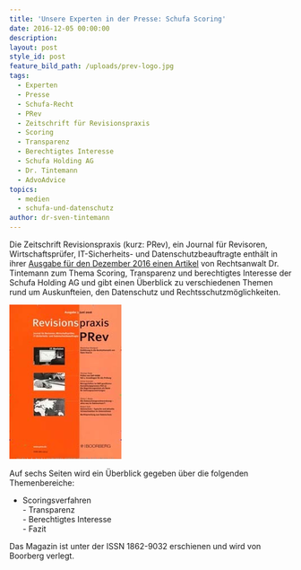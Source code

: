 ```yaml
---
title: 'Unsere Experten in der Presse: Schufa Scoring'
date: 2016-12-05 00:00:00
description:
layout: post
style_id: post
feature_bild_path: /uploads/prev-logo.jpg
tags:
  - Experten
  - Presse
  - Schufa-Recht
  - PRev
  - Zeitschrift für Revisionspraxis
  - Scoring
  - Transparenz
  - Berechtigtes Interesse
  - Schufa Holding AG
  - Dr. Tintemann
  - AdvoAdvice
topics:
  - medien
  - schufa-und-datenschutz
author: dr-sven-tintemann
---
```



Die Zeitschrift Revisionspraxis (kurz: PRev), ein Journal für Revisoren, Wirtschaftsprüfer, IT-Sicherheits- und Datenschutzbeauftragte enthält in ihrer [Ausgabe für den Dezember 2016 einen Artikel](http://tintemann.de/wp-content/uploads/2017/03/PRev-2016-343-ff.-Scoring-Transparenz-Schufa-Holding-AG.pdf) von Rechtsanwalt Dr. Tintemann zum Thema Scoring, Transparenz und berechtigtes Interesse der Schufa Holding AG und gibt einen Überblick zu verschiedenen Themen rund um Auskunfteien, den Datenschutz und Rechtsschutzmöglichkeiten.

[![PREV Zeitschrift - Fremde Marke](/uploads/versions/prev-logo---x----200-275x---.jpg)](http://tintemann.de/wp-content/uploads/2017/03/PRev-2016-343-ff.-Scoring-Transparenz-Schufa-Holding-AG.pdf)

Auf sechs Seiten wird ein Überblick gegeben über die folgenden Themenbereiche:

* Scoringsverfahren
  <br>- Transparenz
  <br>- Berechtigtes Interesse
  <br>- Fazit

Das Magazin ist unter der ISSN 1862-9032 erschienen und wird von Boorberg verlegt.